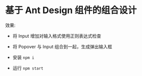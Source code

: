 # 基于 Ant Design 组件的组合设计

  效果:
  - 将 Input 增加对输入格式使用正则表达式检查
  - 将 Popover 与 Input 组合到一起，生成弹出输入框


- 安装 `npm i`

- 运行 `npm start`
